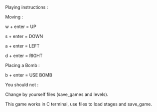 Playing instructions :

Moving :

w + enter = UP

s + enter = DOWN

a + enter = LEFT

d + enter = RIGHT

Placing a Bomb :

b + enter = USE BOMB

You should not :

Change by yourself files (save_games and levels).



This game works in C terminal, use files to load stages and save_game.

